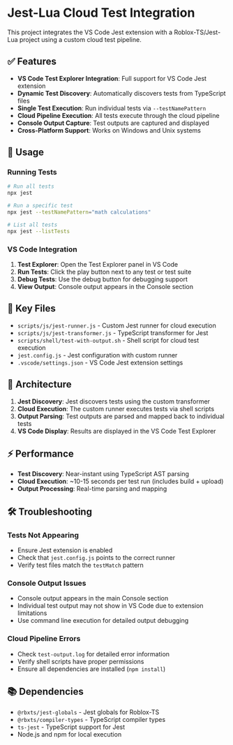 # Jest-Lua Cloud Test Integration

This project integrates the VS Code Jest extension with a Roblox-TS/Jest-Lua project using a custom cloud test pipeline.

## ✅ Features

- **VS Code Test Explorer Integration**: Full support for VS Code Jest extension
- **Dynamic Test Discovery**: Automatically discovers tests from TypeScript files
- **Single Test Execution**: Run individual tests via `--testNamePattern`
- **Cloud Pipeline Execution**: All tests execute through the cloud pipeline
- **Console Output Capture**: Test outputs are captured and displayed
- **Cross-Platform Support**: Works on Windows and Unix systems

## 🚀 Usage

### Running Tests

```bash
# Run all tests
npx jest

# Run a specific test
npx jest --testNamePattern="math calculations"

# List all tests
npx jest --listTests
```

### VS Code Integration

1. **Test Explorer**: Open the Test Explorer panel in VS Code
2. **Run Tests**: Click the play button next to any test or test suite
3. **Debug Tests**: Use the debug button for debugging support
4. **View Output**: Console output appears in the Console section

## 📁 Key Files

- `scripts/js/jest-runner.js` - Custom Jest runner for cloud execution
- `scripts/js/jest-transformer.js` - TypeScript transformer for Jest
- `scripts/shell/test-with-output.sh` - Shell script for cloud test execution
- `jest.config.js` - Jest configuration with custom runner
- `.vscode/settings.json` - VS Code Jest extension settings

## 🔧 Architecture

1. **Jest Discovery**: Jest discovers tests using the custom transformer
2. **Cloud Execution**: The custom runner executes tests via shell scripts
3. **Output Parsing**: Test outputs are parsed and mapped back to individual tests
4. **VS Code Display**: Results are displayed in the VS Code Test Explorer

## ⚡ Performance

- **Test Discovery**: Near-instant using TypeScript AST parsing
- **Cloud Execution**: ~10-15 seconds per test run (includes build + upload)
- **Output Processing**: Real-time parsing and mapping

## 🛠️ Troubleshooting

### Tests Not Appearing

- Ensure Jest extension is enabled
- Check that `jest.config.js` points to the correct runner
- Verify test files match the `testMatch` pattern

### Console Output Issues

- Console output appears in the main Console section
- Individual test output may not show in VS Code due to extension limitations
- Use command line execution for detailed output debugging

### Cloud Pipeline Errors

- Check `test-output.log` for detailed error information
- Verify shell scripts have proper permissions
- Ensure all dependencies are installed (`npm install`)

## 📚 Dependencies

- `@rbxts/jest-globals` - Jest globals for Roblox-TS
- `@rbxts/compiler-types` - TypeScript compiler types
- `ts-jest` - TypeScript support for Jest
- Node.js and npm for local execution
